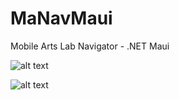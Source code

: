 # MaNavMaui
Mobile Arts Lab Navigator - .NET Maui

![alt text](http://g.recordit.co/vu8Valxpmp.gif "Application in action - iOS")

![alt text](http://g.recordit.co/IgcujwWa9o.gif "Application in action - Android")


